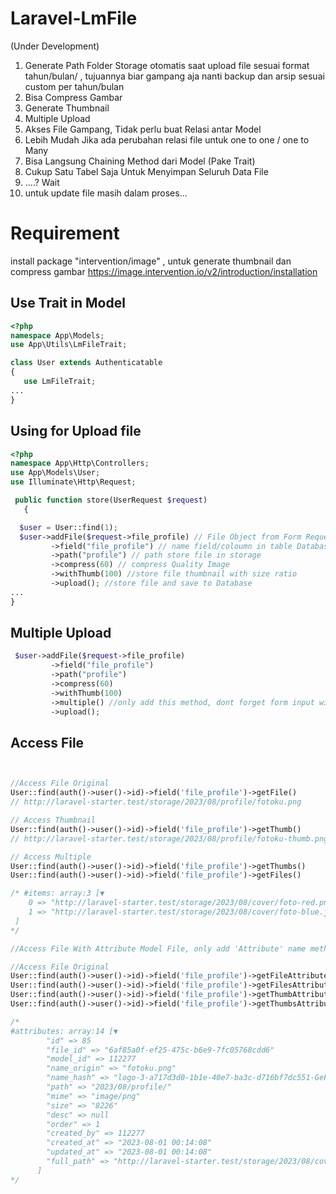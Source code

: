 # Laravel-LmFile
(Under Development)

1. Generate Path Folder Storage otomatis saat upload file sesuai format tahun/bulan/ , tujuannya biar gampang aja nanti backup dan arsip sesuai custom per tahun/bulan
2. Bisa Compress Gambar
3. Generate Thumbnail
4. Multiple Upload 
5. Akses File Gampang, Tidak perlu buat Relasi antar Model
6. Lebih Mudah Jika ada perubahan relasi file untuk one to one / one to Many  
7. Bisa Langsung Chaining Method dari Model (Pake Trait)
8. Cukup Satu Tabel Saja Untuk Menyimpan Seluruh Data File
9. ....? Wait
10. untuk update file masih dalam proses...

# Requirement
install package "intervention/image" , untuk generate thumbnail dan compress gambar
https://image.intervention.io/v2/introduction/installation

## Use Trait in Model

```php
<?php
namespace App\Models;
use App\Utils\LmFileTrait;

class User extends Authenticatable
{
   use LmFileTrait;
...
}

```

## Using for Upload file

```php
<?php
namespace App\Http\Controllers;
use App\Models\User;
use Illuminate\Http\Request;

 public function store(UserRequest $request)
   {

  $user = User::find(1);
  $user->addFile($request->file_profile) // File Object from Form Request
         ->field("file_profile") // name field/coloumn in table Database 
         ->path("profile") // path store file in storage 
         ->compress(60) // compress Quality Image
         ->withThumb(100) //store file thumbnail with size ratio
         ->upload(); //store file and save to Database
...
}
```

## Multiple Upload
```php
 $user->addFile($request->file_profile)
         ->field("file_profile") 
         ->path("profile") 
         ->compress(60) 
         ->withThumb(100) 
         ->multiple() //only add this method, dont forget form input with array file value 
         ->upload(); 

```

## Access File
```php


//Access File Original
User::find(auth()->user()->id)->field('file_profile')->getFile()
// http://laravel-starter.test/storage/2023/08/profile/fotoku.png

// Access Thumbnail
User::find(auth()->user()->id)->field('file_profile')->getThumb()
// http://laravel-starter.test/storage/2023/08/profile/fotoku-thumb.png

// Access Multiple
User::find(auth()->user()->id)->field('file_profile')->getThumbs()
User::find(auth()->user()->id)->field('file_profile')->getFiles()

/* #items: array:3 [▼
    0 => "http://laravel-starter.test/storage/2023/08/cover/foto-red.png"
    1 => "http://laravel-starter.test/storage/2023/08/cover/foto-blue.jpg"
 ]
*/

//Access File With Attribute Model File, only add 'Attribute' name method 

//Access File Original
User::find(auth()->user()->id)->field('file_profile')->getFileAttribute() //single
User::find(auth()->user()->id)->field('file_profile')->getFilesAttribute() //multiple
User::find(auth()->user()->id)->field('file_profile')->getThumbAttribute() //single
User::find(auth()->user()->id)->field('file_profile')->getThumbsAttribute() //multiple

/*
#attributes: array:14 [▼
        "id" => 85
        "file_id" => "6af85a0f-ef25-475c-b6e9-7fc05768cdd6"
        "model_id" => 112277
        "name_origin" => "fotoku.png"
        "name_hash" => "logo-3-a717d3d0-1b1e-40e7-ba3c-d716bf7dc551-GeFsZqOfbod5dOGj7VaIr0zuCGxAjtrDWUZ51XOIkWZ1q5aXuI.png"
        "path" => "2023/08/profile/"
        "mime" => "image/png"
        "size" => "8226"
        "desc" => null
        "order" => 1
        "created_by" => 112277
        "created_at" => "2023-08-01 00:14:08"
        "updated_at" => "2023-08-01 00:14:08"
        "full_path" => "http://laravel-starter.test/storage/2023/08/cover/fotoku.jpg"
      ]
*/
```



